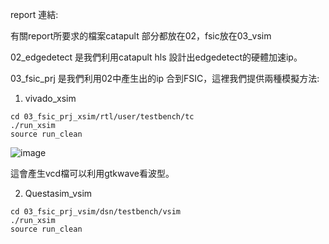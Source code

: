 

report 連結:

有關report所要求的檔案catapult 部分都放在02，fsic放在03_vsim


02_edgedetect 是我們利用catapult hls 設計出edgedetect的硬體加速ip。

03_fsic_prj 是我們利用02中產生出的ip 合到FSIC，這裡我們提供兩種模擬方法:

1. vivado_xsim
```
cd 03_fsic_prj_xsim/rtl/user/testbench/tc
./run_xsim
source run_clean
```
![image](https://github.com/nthuyouwei/asoclab/assets/145022311/aaf15037-c3d3-40a8-a849-8c036ce73a63)

這會產生vcd檔可以利用gtkwave看波型。

2. Questasim_vsim
```
cd 03_fsic_prj_vsim/dsn/testbench/vsim
./run_xsim
source run_clean

```
